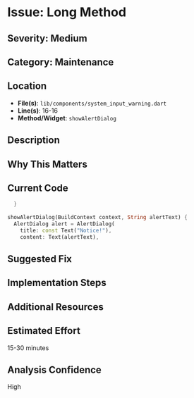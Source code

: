 # Issue: Long Method

## Severity: Medium

## Category: Maintenance

## Location
- **File(s)**: `lib/components/system_input_warning.dart`
- **Line(s)**: 16-16
- **Method/Widget**: `showAlertDialog`

## Description


## Why This Matters


## Current Code
```dart
  }
  
showAlertDialog(BuildContext context, String alertText) {
  AlertDialog alert = AlertDialog(
    title: const Text("Notice!"),
    content: Text(alertText),
```

## Suggested Fix


## Implementation Steps


## Additional Resources


## Estimated Effort
15-30 minutes

## Analysis Confidence
High
